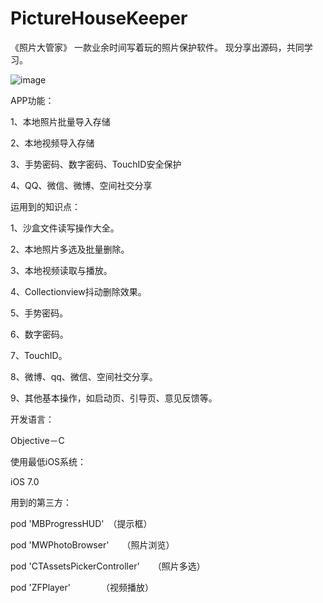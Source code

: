 # PictureHouseKeeper

《照片大管家》
一款业余时间写着玩的照片保护软件。
现分享出源码，共同学习。


 ![image](https://github.com/TangledHusky/PictureHouseKeeper/blob/master/Img/%E7%85%A7%E7%89%87%E7%AE%A1%E5%AE%B6.gif)

APP功能：

1、本地照片批量导入存储

2、本地视频导入存储

3、手势密码、数字密码、TouchID安全保护

4、QQ、微信、微博、空间社交分享


运用到的知识点：

1、沙盒文件读写操作大全。

2、本地照片多选及批量删除。

3、本地视频读取与播放。

4、Collectionview抖动删除效果。

5、手势密码。

6、数字密码。

7、TouchID。

8、微博、qq、微信、空间社交分享。

9、其他基本操作，如启动页、引导页、意见反馈等。

 

开发语言：

Objective－C

 

使用最低iOS系统：

iOS 7.0

 

用到的第三方：

pod 'MBProgressHUD'　（提示框）　　　　　　　

pod 'MWPhotoBrowser'　　（照片浏览）

pod 'CTAssetsPickerController'　　（照片多选）

pod 'ZFPlayer'　　　　（视频播放）
